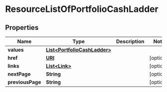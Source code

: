 

# ResourceListOfPortfolioCashLadder

## Properties

Name | Type | Description | Notes
------------ | ------------- | ------------- | -------------
**values** | [**List&lt;PortfolioCashLadder&gt;**](PortfolioCashLadder.md) |  | 
**href** | [**URI**](URI.md) |  |  [optional]
**links** | [**List&lt;Link&gt;**](Link.md) |  |  [optional]
**nextPage** | **String** |  |  [optional]
**previousPage** | **String** |  |  [optional]



